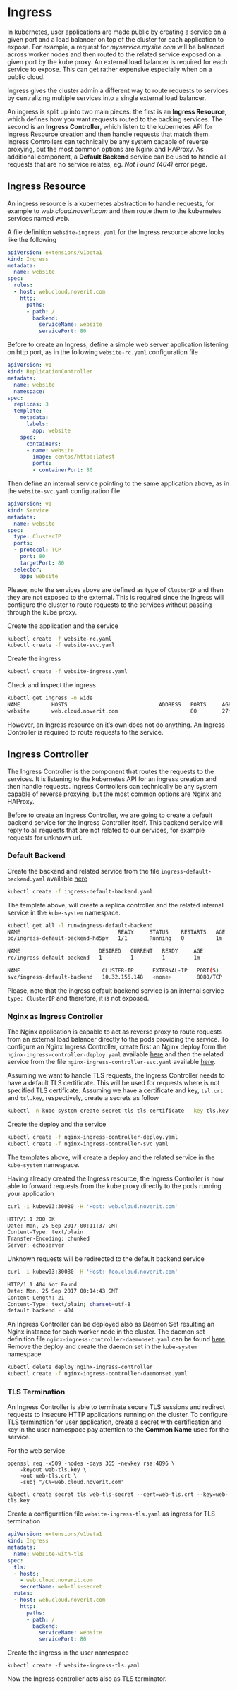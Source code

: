 # Ingress
In kubernetes, user applications are made public by creating a service on a given port and a load balancer on top of the cluster for each application to expose. For example, a request for *myservice.mysite.com* will be balanced across worker nodes and then routed to the related service exposed on a given port by the kube proxy. An external load balancer is required for each service to expose. This can get rather expensive especially when on a public cloud.

Ingress gives the cluster admin a different way to route requests to services by centralizing multiple services into a single external load balancer.

An ingress is split up into two main pieces: the first is an **Ingress Resource**, which defines how you want requests routed to the backing services. The second is an **Ingress Controller**, which listen to the kubernetes API for Ingress Resource creation and then handle requests that match them. Ingress Controllers can technically be any system capable of reverse proxying, but the most common options are Nginx and HAProxy. As additional component, a **Default Backend** service can be used to handle all requests that are no service relates, eg. *Not Found (404)* error page.

## Ingress Resource
An ingress resource is a kubernetes abstraction to handle requests, for example to *web.cloud.noverit.com* and then route them to the kubernetes services named web.

A file definition ``website-ingress.yaml`` for the Ingress resource above looks like the following

```yaml
apiVersion: extensions/v1beta1
kind: Ingress
metadata:
  name: website
spec:
  rules:
  - host: web.cloud.noverit.com
    http:
      paths:
      - path: /
        backend:
          serviceName: website
          servicePort: 80
```

Before to create an Ingress, define a simple web server application listening on http port, as in the following ``website-rc.yaml`` configuration file

```yaml
apiVersion: v1
kind: ReplicationController
metadata:
  name: website
  namespace:
spec:
  replicas: 3
  template:
    metadata:
      labels:
        app: website
    spec:
      containers:
      - name: website
        image: centos/httpd:latest
        ports:
        - containerPort: 80
```

Then define an internal service pointing to the same application above, as in the ``website-svc.yaml`` configuration file
```yaml
apiVersion: v1
kind: Service
metadata:
  name: website
spec:
  type: ClusterIP
  ports:
  - protocol: TCP
    port: 80
    targetPort: 80
  selector:
    app: website
```

Please, note the services above are defined as type of ``ClusterIP`` and then they are not exposed to the external. This is required since the Ingress will configure the cluster to route requests to the services without passing through the kube proxy. 

Create the application and the service
```bash
kubectl create -f website-rc.yaml
kubectl create -f website-svc.yaml
```

Create the ingress
```bash
kubectl create -f website-ingress.yaml
```

Check and inspect the ingress
```bash
kubectl get ingress -o wide
NAME          HOSTS                             ADDRESS   PORTS     AGE
website       web.cloud.noverit.com                       80        27m
```

However, an Ingress resource on it’s own does not do anything. An Ingress Controller is required to route requests to the service.

## Ingress Controller
The Ingress Controller is the component that routes the requests to the services. It is listening to the kubernetes API for an ingress creation and then handle requests. Ingress Controllers can technically be any system capable of reverse proxying, but the most common options are Nginx and HAProxy.

Before to create an Ingress Controller, we are going to create a default backend service for the Ingress Controller itself. This backend service will reply to all requests that are not related to our services, for example requests for unknown url.

### Default Backend
Create the backend and related service from the file ``ingress-default-backend.yaml`` available [here](../examples/ingress-default-backend.yaml)
```bash
kubectl create -f ingress-default-backend.yaml
```

The template above, will create a replica controller and the related internal service in the ``kube-system`` namespace.
```bash
kubectl get all -l run=ingress-default-backend
NAME                               READY     STATUS    RESTARTS   AGE
po/ingress-default-backend-hd5pv   1/1       Running   0          1m

NAME                         DESIRED   CURRENT   READY     AGE
rc/ingress-default-backend   1         1         1         1m

NAME                          CLUSTER-IP      EXTERNAL-IP   PORT(S)    AGE
svc/ingress-default-backend   10.32.156.148   <none>        8080/TCP   1m
```

Please, note that the ingress default backend service is an internal service ``type: ClusterIP`` and therefore, it is not exposed.

### Nginx as Ingress Controller
The Nginx application is capable to act as reverse proxy to route requests from an external load balancer directly to the pods providing the service. To configure an Nginx Ingress Controller, create first an Nginx deploy form the ``nginx-ingress-controller-deploy.yaml`` available [here](../examples/nginx-ingress-controller-deploy.yaml) and then the related service from the file ``nginx-ingress-controller-svc.yaml`` available [here](../examples/nginx-ingress-controller-svc.yaml).

Assuming we want to handle TLS requests, the Ingress Controller needs to have a default TLS certificate. This will be used for requests where is not specified TLS certificate. Assuming we have a certificate and key, ``tsl.crt`` and ``tsl.key``, respectively, create a secrets as follow
```bash
kubectl -n kube-system create secret tls tls-certificate --key tls.key --cert tls.crt
```

Create the deploy and the service 
```bash
kubectl create -f nginx-ingress-controller-deploy.yaml
kubectl create -f nginx-ingress-controller-svc.yaml
```

The templates above, will create a deploy and the related service in the ``kube-system`` namespace.

Having already created the Ingress resource, the Ingress Controller is now able to forward requests from the kube proxy directly to the pods running your application
```bash
curl -i kubew03:30080 -H 'Host: web.cloud.noverit.com'

HTTP/1.1 200 OK
Date: Mon, 25 Sep 2017 00:11:37 GMT
Content-Type: text/plain
Transfer-Encoding: chunked
Server: echoserver
```

Unknown requests will be redirected to the default backend service
```bash
curl -i kubew03:30080 -H 'Host: foo.cloud.noverit.com'

HTTP/1.1 404 Not Found
Date: Mon, 25 Sep 2017 00:14:43 GMT
Content-Length: 21
Content-Type: text/plain; charset=utf-8
default backend - 404
```

An Ingress Controller can be deployed also as Daemon Set resulting an Nginx instance for each worker node in the cluster. The daemon set definition file ``nginx-ingress-controller-daemonset.yaml`` can be found [here](../examples/nginx-ingress-controller-daemonset.yaml). Remove the deploy and create the daemon set in the ``kube-system`` namespace
```bash
kubectl delete deploy nginx-ingress-controller
kubectl create -f nginx-ingress-controller-daemonset.yaml
```

### TLS Termination
An Ingress Controller is able to terminate secure TLS sessions and redirect requests to insecure HTTP applications running on the cluster. To configure TLS termination for user application, create a secret with certification and key in the user namespace pay attention to the **Common Name** used for the service.

For the web service
```
openssl req -x509 -nodes -days 365 -newkey rsa:4096 \
    -keyout web-tls.key \
    -out web-tls.crt \
    -subj "/CN=web.cloud.noverit.com"

kubectl create secret tls web-tls-secret --cert=web-tls.crt --key=web-tls.key
```

Create a configuration file ``website-ingress-tls.yaml`` as ingress for TLS termination
```yaml
apiVersion: extensions/v1beta1
kind: Ingress
metadata:
  name: website-with-tls
spec:
  tls:
  - hosts:
    - web.cloud.noverit.com
    secretName: web-tls-secret
  rules:
  - host: web.cloud.noverit.com
    http:
      paths:
      - path: /
        backend:
          serviceName: website
          servicePort: 80
```

Create the ingress in the user namespace
```
kubectl create -f website-ingress-tls.yaml
```

Now the Ingress controller acts also as TLS terminator.
